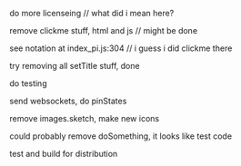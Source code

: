 do more licenseing // what did i mean here?

remove clickme stuff, html and js // might be done

see notation at index_pi.js:304 // i guess i did clickme there

try removing all setTitle stuff, done

do testing

send websockets, do pinStates

remove images.sketch, make new icons

could probably remove doSomething, it looks like test code

test and build for distribution

